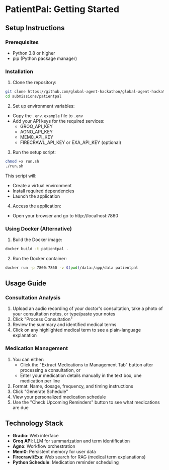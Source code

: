 # PatientPal: Getting Started

## Setup Instructions

### Prerequisites
- Python 3.8 or higher
- pip (Python package manager)

### Installation

1. Clone the repository:
```bash
git clone https://github.com/global-agent-hackathon/global-agent-hackathon-may-2025
cd submissions/patientpal
```

2. Set up environment variables:
- Copy the `.env.example` file to `.env`
- Add your API keys for the required services:
  - GROQ_API_KEY
  - AGNO_API_KEY
  - MEM0_API_KEY
  - FIRECRAWL_API_KEY or EXA_API_KEY (optional)

3. Run the setup script:
```bash
chmod +x run.sh
./run.sh
```

This script will:
- Create a virtual environment
- Install required dependencies
- Launch the application

4. Access the application:
- Open your browser and go to http://localhost:7860

### Using Docker (Alternative)

1. Build the Docker image:
```bash
docker build -t patientpal .
```

2. Run the Docker container:
```bash
docker run -p 7860:7860 -v $(pwd)/data:/app/data patientpal
```

## Usage Guide

### Consultation Analysis
1. Upload an audio recording of your doctor's consultation, take a photo of your consultation notes, or type/paste your notes
2. Click "Process Consultation"
3. Review the summary and identified medical terms
4. Click on any highlighted medical term to see a plain-language explanation

### Medication Management
1. You can either:
   - Click the "Extract Medications to Management Tab" button after processing a consultation, or
   - Enter your medication details manually in the text box, one medication per line
2. Format: Name, dosage, frequency, and timing instructions
3. Click "Generate Schedule"
4. View your personalized medication schedule
5. Use the "Check Upcoming Reminders" button to see what medications are due

## Technology Stack
- **Gradio**: Web interface
- **Groq API**: LLM for summarization and term identification
- **Agno**: Workflow orchestration
- **Mem0**: Persistent memory for user data
- **Firecrawl/Exa**: Web search for RAG (medical term explanations)
- **Python Schedule**: Medication reminder scheduling
